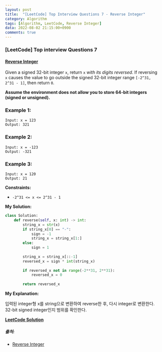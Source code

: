 ```yaml
---
layout: post
title:  "[LeetCode] Top Interview Questions 7 - Reverse Integer"
category: Algorithm
tags: [Algorithm, LeetCode, Reverse Integer]
data: 2022-08-02 21:15:00+0900
comments: true  
---
```


### [LeetCode] Top interview Questions 7
#### [Reverse Integer](https://leetcode.com/problems/reverse-integer/)


Given a signed 32-bit integer `x`, return `x` *with its digits reversed*. If reversing `x` causes the value to go outside the signed 32-bit integer range `[-2^31, 2^31 - 1]`, then return `0`.

**Assume the environment does not allow you to store 64-bit integers (signed or unsigned).**

### **Example 1:**
```
Input: x = 123
Output: 321
```

### **Example 2:**
```
Input: x = -123
Output: -321
```

### **Example 3:**
```
Input: x = 120
Output: 21
```

**Constraints:**

- `-2^31 <= x <= 2^31 - 1`


**My Solution:**
``` python
class Solution:
    def reverse(self, x: int) -> int:
        string_x = str(x)
        if string_x[0] == "-":
            sign = -1
            string_x = string_x[1:]
        else:
            sign = 1
    
        string_x = string_x[::-1]
        reversed_x = sign * int(string_x)
        
        if reversed_x not in range(-2**31, 2**31):
            reversed_x = 0
        
        return reversed_x                
```

**My Explanation:**

입력된 integer형 x를 string으로 변환하여 reverse한 후, 다시 integer로 변환한다. 32-bit signed integer인지 범위를 확인한다.

[**LeetCode Solution**](https://leetcode.com/problems/reverse-integer/solution/)

##### 출처:
- [Reverse Integer](https://leetcode.com/problems/reverse-integer/)
